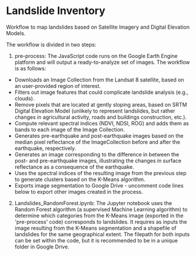 # Landslide Inventory
Workflow to map landslides based on Satellite Imagery and Digital Elevation Models.


The workflow is divided in two steps:

1. pre-process: The JavaScript code runs on the Google Earth Engine platform and will output a ready-to-analyze set of images. The workflow is as follows:
- Downloads an Image Collection from the Landsat 8 satellite, based on an user-provided region of interest.
- Filters out image features that could complicate landslide analysis (e.g., clouds).
- Remove pixels that are located at gently sloping areas, based on SRTM Digital Elevation Model (unlikely to represent landslides, but rather changes in agricultural activity, roads and buildings construction, etc.).
- Compute relevant spectral indices (NDVI, NDSI, ROG) and adds them as bands to each image of the Image Collection.
- Generates pre-earthquake and post-earthquake images based on the median pixel reflectance of the ImageCollection before and after the earthquake, respectively.
- Generates an image corresponding to the difference in between the post- and pre-earthquake images, illustrating the changes in surface reflectance as a consequence of the earthquake.
- Uses the spectral indices of the resulting image from the previous step to generate clusters based on the K-Means algorithm.
- Exports image segmentation to Google Drive - uncomment code lines below to export other images created in the process.



2. Landslides_RandomForest.ipynb: The Jupyter notebook uses the Random Forest algorithm (a supervised Machine Learning algorithm) to determine which categories from the K-Means image (exported in the 'pre-process' code) corresponds to landslides. It requires as inputs the image resulting from the K-Means segmentation and a shapefile of landslides for the same geographical extent. The filepath for both inputs can be set within the code, but it is recommended to be in a unique folder in Google Drive. 




